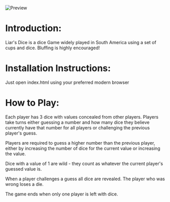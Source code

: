 ![Preview](https://user-images.githubusercontent.com/16135535/160434047-b977b33f-cf08-4ef7-8a2b-7165018e10f5.png)

# Introduction:
Liar's Dice is a dice Game widely played in South America using a set of cups and dice. Bluffing is highly encouraged!

# Installation Instructions:
Just open index.html using your preferred modern browser

# How to Play:
Each player has 3 dice with values concealed from other players. Players take turns either guessing a number and how many dice they believe currently have that number for all players or challenging the previous player's guess.

Players are required to guess a higher number than the previous player, either by increasing the number of dice for the current value or increasing the value.

Dice with a value of 1 are wild - they count as whatever the current player's guessed value is.

When a player challenges a guess all dice are revealed. The player who was wrong loses a die.

The game ends when only one player is left with dice.
